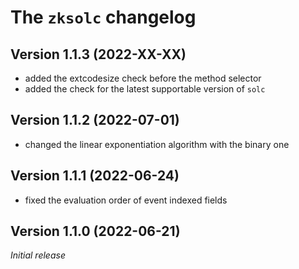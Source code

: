 # The `zksolc` changelog

## Version 1.1.3 (2022-XX-XX)

- added the extcodesize check before the method selector
- added the check for the latest supportable version of `solc`

## Version 1.1.2 (2022-07-01)

- changed the linear exponentiation algorithm with the binary one

## Version 1.1.1 (2022-06-24)

- fixed the evaluation order of event indexed fields

## Version 1.1.0 (2022-06-21)

*Initial release*
